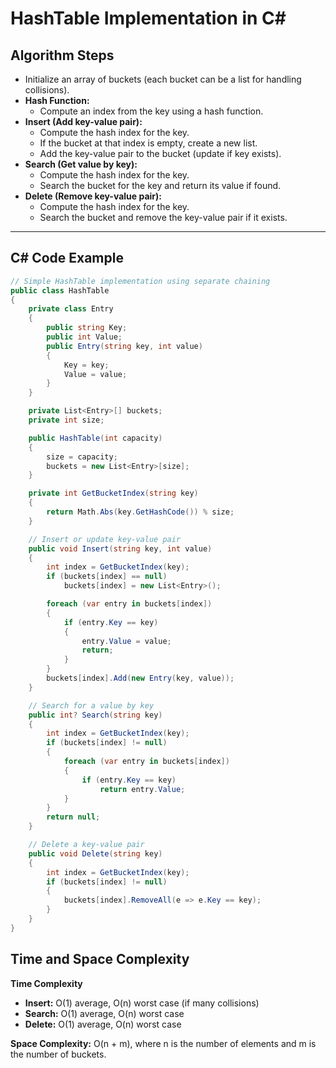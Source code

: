 # HashTable Implementation in C#

## Algorithm Steps

- Initialize an array of buckets (each bucket can be a list for handling collisions).
- **Hash Function:**
  - Compute an index from the key using a hash function.
- **Insert (Add key-value pair):**
  - Compute the hash index for the key.
  - If the bucket at that index is empty, create a new list.
  - Add the key-value pair to the bucket (update if key exists).
- **Search (Get value by key):**
  - Compute the hash index for the key.
  - Search the bucket for the key and return its value if found.
- **Delete (Remove key-value pair):**
  - Compute the hash index for the key.
  - Search the bucket and remove the key-value pair if it exists.

---

## C# Code Example

```csharp
// Simple HashTable implementation using separate chaining
public class HashTable
{
    private class Entry
    {
        public string Key;
        public int Value;
        public Entry(string key, int value)
        {
            Key = key;
            Value = value;
        }
    }

    private List<Entry>[] buckets;
    private int size;

    public HashTable(int capacity)
    {
        size = capacity;
        buckets = new List<Entry>[size];
    }

    private int GetBucketIndex(string key)
    {
        return Math.Abs(key.GetHashCode()) % size;
    }

    // Insert or update key-value pair
    public void Insert(string key, int value)
    {
        int index = GetBucketIndex(key);
        if (buckets[index] == null)
            buckets[index] = new List<Entry>();

        foreach (var entry in buckets[index])
        {
            if (entry.Key == key)
            {
                entry.Value = value;
                return;
            }
        }
        buckets[index].Add(new Entry(key, value));
    }

    // Search for a value by key
    public int? Search(string key)
    {
        int index = GetBucketIndex(key);
        if (buckets[index] != null)
        {
            foreach (var entry in buckets[index])
            {
                if (entry.Key == key)
                    return entry.Value;
            }
        }
        return null;
    }

    // Delete a key-value pair
    public void Delete(string key)
    {
        int index = GetBucketIndex(key);
        if (buckets[index] != null)
        {
            buckets[index].RemoveAll(e => e.Key == key);
        }
    }
}
```

## Time and Space Complexity

**Time Complexity**

- **Insert:** O(1) average, O(n) worst case (if many collisions)
- **Search:** O(1) average, O(n) worst case
- **Delete:** O(1) average, O(n) worst case

**Space Complexity:** O(n + m), where n is the number of elements and m is the number of buckets.
